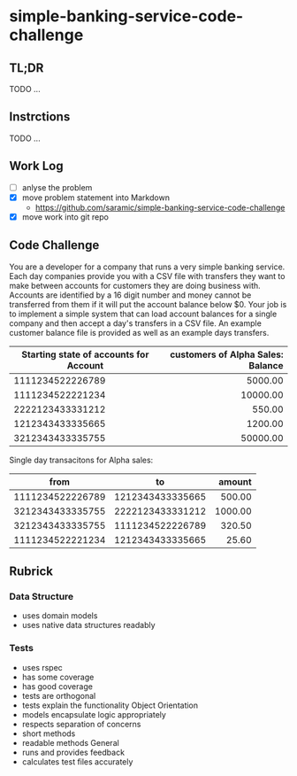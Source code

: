 # simple-banking-service-code-challenge

## TL;DR

TODO ...

## Instrctions

TODO ...

## Work Log

- [ ] anlyse the problem
- [x] move problem statement into Markdown
    - https://github.com/saramic/simple-banking-service-code-challenge
- [x] move work into git repo

## Code Challenge

You are a developer for a company that runs a very simple banking service. Each
day companies provide you with a CSV file with transfers they want to make
between accounts for customers they are doing business with. Accounts are
identified by a 16 digit number and money cannot be transferred from them if it
will put the account balance below $0. Your job is to implement a simple system
that can load account balances for a single company and then accept a day's
transfers in a CSV file. An example customer balance file is provided as well
as an example days transfers.

| Starting state of accounts for Account | customers of Alpha Sales: Balance |
| -------------------------------------- | --------------------------------: |
| 1111234522226789                       |                           5000.00 |
| 1111234522221234                       |                          10000.00 |
| 2222123433331212                       |                            550.00 |
| 1212343433335665                       |                           1200.00 |
| 3212343433335755                       |                          50000.00 |

Single day transacitons for Alpha sales:

| from             | to               | amount  |
| ---------------- | ---------------- | ------: |
| 1111234522226789 | 1212343433335665 |  500.00 |
| 3212343433335755 | 2222123433331212 | 1000.00 |
| 3212343433335755 | 1111234522226789 |  320.50 |
| 1111234522221234 | 1212343433335665 |   25.60 |

## Rubrick

### Data Structure

- uses domain models
- uses native data structures readably

### Tests
- uses rspec
- has some coverage
- has good coverage
- tests are orthogonal
- tests explain the functionality Object Orientation
- models encapsulate logic appropriately
- respects separation of concerns
- short methods
- readable methods General
- runs and provides feedback
- calculates test files accurately

